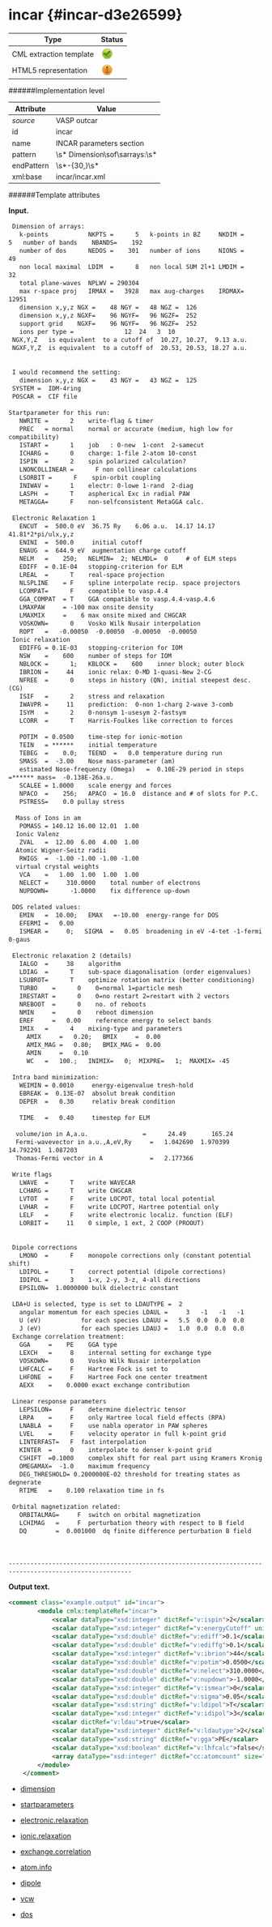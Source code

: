 # incar {#incar-d3e26599}


| Type                                                                                                                                                                                                  | Status                                                                                                                                                                                                |
|----|----|
| CML extraction template                                                                                                                                                                               | ![](/imgs/Total.png)                                                                                                                                                                                  |
| HTML5 representation                                                                                                                                                                                  | ![](/imgs/Partial.png)                                                                                                                                                                                |

######Implementation level

| Attribute                                                                                                                                                                                             | Value                                                                                                                                                                                                 |
|----|----|
| *source*                                                                                                                                                                                              | VASP outcar                                                                                                                                                                                           |
| id                                                                                                                                                                                                    | incar                                                                                                                                                                                                 |
| name                                                                                                                                                                                                  | INCAR parameters section                                                                                                                                                                              |
| pattern                                                                                                                                                                                               | \\s\* Dimension\\sof\\sarrays:\\s\*                                                                                                                                                                   |
| endPattern                                                                                                                                                                                            | \\s\*-{30,}\\s\*                                                                                                                                                                                      |
| xml:base                                                                                                                                                                                              | incar/incar.xml                                                                                                                                                                                       |

######Template attributes

**Input.**

     Dimension of arrays:
       k-points           NKPTS =      5   k-points in BZ     NKDIM =      5   number of bands    NBANDS=    192
       number of dos      NEDOS =    301   number of ions     NIONS =     49
       non local maximal  LDIM  =      8   non local SUM 2l+1 LMDIM =     32
       total plane-waves  NPLWV = 290304
       max r-space proj   IRMAX =   3928   max aug-charges    IRDMAX=  12951
       dimension x,y,z NGX =    48 NGY =   48 NGZ =  126
       dimension x,y,z NGXF=    96 NGYF=   96 NGZF=  252
       support grid    NGXF=    96 NGYF=   96 NGZF=  252
       ions per type =              12  24   3  10
     NGX,Y,Z   is equivalent  to a cutoff of  10.27, 10.27,  9.13 a.u.
     NGXF,Y,Z  is equivalent  to a cutoff of  20.53, 20.53, 18.27 a.u.


     I would recommend the setting:
       dimension x,y,z NGX =    43 NGY =   43 NGZ =  125
     SYSTEM =  IDM-4ring                               
     POSCAR =  CIF file                                

    Startparameter for this run:
       NWRITE =      2    write-flag & timer
       PREC   = normal    normal or accurate (medium, high low for compatibility)
       ISTART =      1    job   : 0-new  1-cont  2-samecut
       ICHARG =      0    charge: 1-file 2-atom 10-const
       ISPIN  =      2    spin polarized calculation?
       LNONCOLLINEAR =      F non collinear calculations
       LSORBIT =      F    spin-orbit coupling
       INIWAV =      1    electr: 0-lowe 1-rand  2-diag
       LASPH  =      T    aspherical Exc in radial PAW
       METAGGA=      F    non-selfconsistent MetaGGA calc.

     Electronic Relaxation 1
       ENCUT  =  500.0 eV  36.75 Ry    6.06 a.u.  14.17 14.17 41.81*2*pi/ulx,y,z
       ENINI  =  500.0     initial cutoff
       ENAUG  =  644.9 eV  augmentation charge cutoff
       NELM   =    250;   NELMIN=  2; NELMDL=  0     # of ELM steps 
       EDIFF  = 0.1E-04   stopping-criterion for ELM
       LREAL  =      T    real-space projection
       NLSPLINE    = F    spline interpolate recip. space projectors
       LCOMPAT=      F    compatible to vasp.4.4
       GGA_COMPAT  = T    GGA compatible to vasp.4.4-vasp.4.6
       LMAXPAW     = -100 max onsite density
       LMAXMIX     =    6 max onsite mixed and CHGCAR
       VOSKOWN=      0    Vosko Wilk Nusair interpolation
       ROPT   =   -0.00050  -0.00050  -0.00050  -0.00050
     Ionic relaxation
       EDIFFG = 0.1E-03   stopping-criterion for IOM
       NSW    =    600    number of steps for IOM
       NBLOCK =      1;   KBLOCK =    600    inner block; outer block 
       IBRION =     44    ionic relax: 0-MD 1-quasi-New 2-CG
       NFREE  =      0    steps in history (QN), initial steepest desc. (CG)
       ISIF   =      2    stress and relaxation
       IWAVPR =     11    prediction:  0-non 1-charg 2-wave 3-comb
       ISYM   =      2    0-nonsym 1-usesym 2-fastsym
       LCORR  =      T    Harris-Foulkes like correction to forces

       POTIM  = 0.0500    time-step for ionic-motion
       TEIN   = ******    initial temperature
       TEBEG  =    0.0;   TEEND  =   0.0 temperature during run
       SMASS  =  -3.00    Nose mass-parameter (am)
       estimated Nose-frequenzy (Omega)   =  0.10E-29 period in steps =****** mass=  -0.138E-26a.u.
       SCALEE = 1.0000    scale energy and forces
       NPACO  =    256;   APACO  = 16.0  distance and # of slots for P.C.
       PSTRESS=    0.0 pullay stress

      Mass of Ions in am
       POMASS = 140.12 16.00 12.01  1.00
      Ionic Valenz
       ZVAL   =  12.00  6.00  4.00  1.00
      Atomic Wigner-Seitz radii
       RWIGS  =  -1.00 -1.00 -1.00 -1.00
      virtual crystal weights 
       VCA    =   1.00  1.00  1.00  1.00
       NELECT =     310.0000    total number of electrons
       NUPDOWN=      -1.0000    fix difference up-down

     DOS related values:
       EMIN   =  10.00;   EMAX   =-10.00  energy-range for DOS
       EFERMI =   0.00
       ISMEAR =     0;   SIGMA  =   0.05  broadening in eV -4-tet -1-fermi 0-gaus

     Electronic relaxation 2 (details)
       IALGO  =     38    algorithm
       LDIAG  =      T    sub-space diagonalisation (order eigenvalues)
       LSUBROT=      T    optimize rotation matrix (better conditioning)
       TURBO    =      0    0=normal 1=particle mesh
       IRESTART =      0    0=no restart 2=restart with 2 vectors
       NREBOOT  =      0    no. of reboots
       NMIN     =      0    reboot dimension
       EREF     =   0.00    reference energy to select bands
       IMIX   =      4    mixing-type and parameters
         AMIX     =   0.20;   BMIX     =  0.00
         AMIX_MAG =   0.80;   BMIX_MAG =  0.00
         AMIN     =   0.10
         WC   =   100.;   INIMIX=   0;  MIXPRE=   1;  MAXMIX= -45

     Intra band minimization:
       WEIMIN = 0.0010     energy-eigenvalue tresh-hold
       EBREAK =  0.13E-07  absolut break condition
       DEPER  =   0.30     relativ break condition  

       TIME   =   0.40     timestep for ELM

      volume/ion in A,a.u.               =      24.49       165.24
      Fermi-wavevector in a.u.,A,eV,Ry     =   1.042690  1.970399 14.792291  1.087203
      Thomas-Fermi vector in A             =   2.177366
     
     Write flags
       LWAVE  =      T    write WAVECAR
       LCHARG =      T    write CHGCAR
       LVTOT  =      F    write LOCPOT, total local potential
       LVHAR  =      F    write LOCPOT, Hartree potential only
       LELF   =      F    write electronic localiz. function (ELF)
       LORBIT =     11    0 simple, 1 ext, 2 COOP (PROOUT)


     Dipole corrections
       LMONO  =      F    monopole corrections only (constant potential shift)
       LDIPOL =      T    correct potential (dipole corrections)
       IDIPOL =      3    1-x, 2-y, 3-z, 4-all directions 
       EPSILON=  1.0000000 bulk dielectric constant

     LDA+U is selected, type is set to LDAUTYPE =  2
       angular momentum for each species LDAUL =     3   -1   -1   -1
       U (eV)           for each species LDAUU =   5.5  0.0  0.0  0.0
       J (eV)           for each species LDAUJ =   1.0  0.0  0.0  0.0
     Exchange correlation treatment:
       GGA     =    PE    GGA type
       LEXCH   =     8    internal setting for exchange type
       VOSKOWN=      0    Vosko Wilk Nusair interpolation
       LHFCALC =     F    Hartree Fock is set to
       LHFONE  =     F    Hartree Fock one center treatment
       AEXX    =    0.0000 exact exchange contribution

     Linear response parameters
       LEPSILON=     F    determine dielectric tensor
       LRPA    =     F    only Hartree local field effects (RPA)
       LNABLA  =     F    use nabla operator in PAW spheres
       LVEL    =     F    velocity operator in full k-point grid
       LINTERFAST=   F  fast interpolation
       KINTER  =     0    interpolate to denser k-point grid
       CSHIFT  =0.1000    complex shift for real part using Kramers Kronig
       OMEGAMAX=  -1.0    maximum frequency
       DEG_THRESHOLD= 0.2000000E-02 threshold for treating states as degnerate
       RTIME   =    0.100 relaxation time in fs

     Orbital magnetization related:
       ORBITALMAG=     F  switch on orbital magnetization
       LCHIMAG   =     F  perturbation theory with respect to B field
       DQ        =  0.001000  dq finite difference perturbation B field



    --------------------------------------------------------------------------------------------------------    
        

**Output text.**

```xml
<comment class="example.output" id="incar">
        <module cmlx:templateRef="incar">      
            <scalar dataType="xsd:integer" dictRef="v:ispin">2</scalar>
            <scalar dataType="xsd:integer" dictRef="v:energyCutoff" units="nonsi:electronvolt">500</scalar>
            <scalar dataType="xsd:double" dictRef="v:ediff">0.1</scalar>
            <scalar dataType="xsd:double" dictRef="v:ediffg">0.1</scalar>
            <scalar dataType="xsd:integer" dictRef="v:ibrion">44</scalar>
            <scalar dataType="xsd:double" dictRef="v:potim">0.0500</scalar>
            <scalar dataType="xsd:double" dictRef="v:nelect">310.0000</scalar>
            <scalar dataType="xsd:double" dictRef="v:nupdown">-1.0000</scalar>
            <scalar dataType="xsd:integer" dictRef="v:ismear">0</scalar>
            <scalar dataType="xsd:double" dictRef="v:sigma">0.05</scalar>
            <scalar dataType="xsd:string" dictRef="v:ldipol">T</scalar>
            <scalar dataType="xsd:integer" dictRef="v:idipol">3</scalar>
            <scalar dictRef="v:ldau">true</scalar>
            <scalar dataType="xsd:integer" dictRef="v:ldautype">2</scalar>
            <scalar dataType="xsd:string" dictRef="v:gga">PE</scalar>
            <scalar dataType="xsd:boolean" dictRef="v:lhfcalc">false</scalar>
            <array dataType="xsd:integer" dictRef="cc:atomcount" size="4">12 24 3 10</array>
        </module>
    </comment>
```

-   [dimension](/out/md/cml/vasp_outcar/dimension-d3e26606.md)

<!-- -->

-   [startparameters](/out/md/cml/vasp_outcar/startparameters-d3e26636.md)

<!-- -->

-   [electronic.relaxation](/out/md/cml/vasp_outcar/electronic.relaxation-d3e26666.md)

<!-- -->

-   [ionic.relaxation](/out/md/cml/vasp_outcar/ionic.relaxation-d3e26713.md)

<!-- -->

-   [exchange.correlation](/out/md/cml/vasp_outcar/exchange.correlation-d3e26758.md)

<!-- -->

-   [atom.info](/out/md/cml/vasp_outcar/atom.info-d3e26887.md)

<!-- -->

-   [dipole](/out/md/cml/vasp_outcar/dipole-d3e26932.md)

<!-- -->

-   [vcw](/out/md/cml/vasp_outcar/vcw-d3e26977.md)

<!-- -->

-   [dos](/out/md/cml/vasp_outcar/dos-d3e27040.md)


